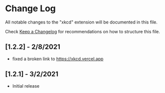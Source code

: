 # Change Log

All notable changes to the "xkcd" extension will be documented in this file.

Check [Keep a Changelog](http://keepachangelog.com/) for recommendations on how to structure this file.

## [1.2.2] - 2/8/2021
- fixed a broken link to https://xkcd.vercel.app

## [1.2.1] - 3/2/2021

- Initial release
